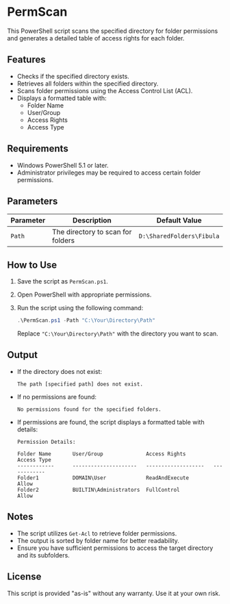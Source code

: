 # PermScan

This PowerShell script scans the specified directory for folder permissions and generates a detailed table of access rights for each folder.

## Features

- Checks if the specified directory exists.
- Retrieves all folders within the specified directory.
- Scans folder permissions using the Access Control List (ACL).
- Displays a formatted table with:
  - Folder Name
  - User/Group
  - Access Rights
  - Access Type

## Requirements

- Windows PowerShell 5.1 or later.
- Administrator privileges may be required to access certain folder permissions.

## Parameters

| Parameter | Description                       | Default Value                |
|-----------|-----------------------------------|------------------------------|
| `Path`    | The directory to scan for folders | `D:\SharedFolders\Fibula`    |

## How to Use

1. Save the script as `PermScan.ps1`.
2. Open PowerShell with appropriate permissions.
3. Run the script using the following command:

   ```powershell
   .\PermScan.ps1 -Path "C:\Your\Directory\Path"
   ```

   Replace `"C:\Your\Directory\Path"` with the directory you want to scan.

## Output

- If the directory does not exist:
  ```
  The path [specified path] does not exist.
  ```

- If no permissions are found:
  ```
  No permissions found for the specified folders.
  ```

- If permissions are found, the script displays a formatted table with details:

  ```plaintext
  Permission Details:
  
  Folder Name       User/Group              Access Rights         Access Type
  ------------      ---------------------   -------------------   ------------
  Folder1           DOMAIN\User             ReadAndExecute        Allow
  Folder2           BUILTIN\Administrators  FullControl           Allow
  ```

## Notes

- The script utilizes `Get-Acl` to retrieve folder permissions.
- The output is sorted by folder name for better readability.
- Ensure you have sufficient permissions to access the target directory and its subfolders.

## License

This script is provided "as-is" without any warranty. Use it at your own risk.

